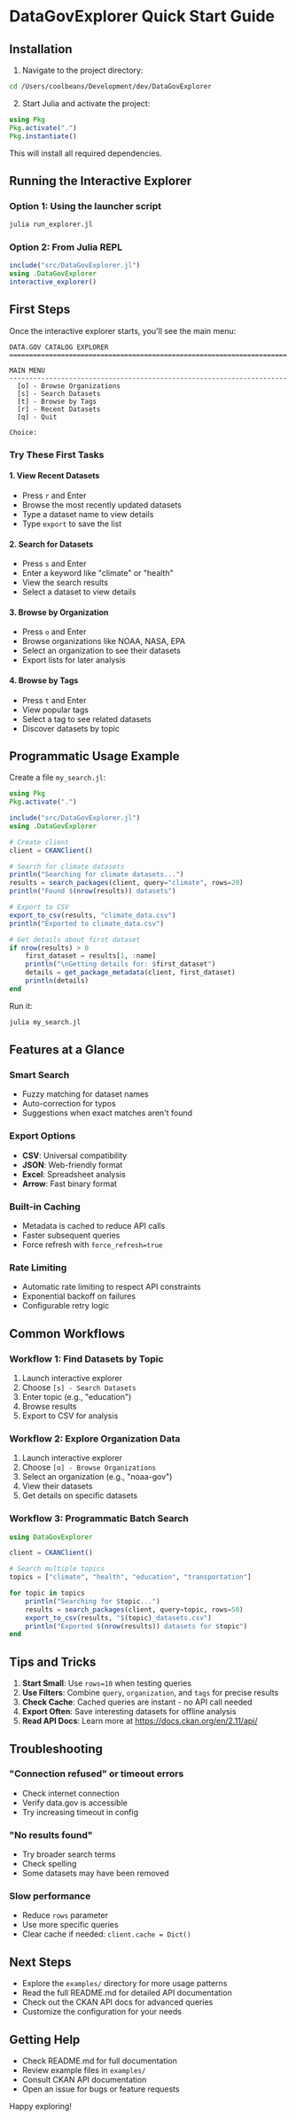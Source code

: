 # DataGovExplorer Quick Start Guide

## Installation

1. Navigate to the project directory:
```bash
cd /Users/coolbeans/Development/dev/DataGovExplorer
```

2. Start Julia and activate the project:
```julia
using Pkg
Pkg.activate(".")
Pkg.instantiate()
```

This will install all required dependencies.

## Running the Interactive Explorer

### Option 1: Using the launcher script

```bash
julia run_explorer.jl
```

### Option 2: From Julia REPL

```julia
include("src/DataGovExplorer.jl")
using .DataGovExplorer
interactive_explorer()
```

## First Steps

Once the interactive explorer starts, you'll see the main menu:

```
DATA.GOV CATALOG EXPLORER
======================================================================

MAIN MENU
----------------------------------------------------------------------
  [o] - Browse Organizations
  [s] - Search Datasets
  [t] - Browse by Tags
  [r] - Recent Datasets
  [q] - Quit

Choice:
```

### Try These First Tasks

#### 1. View Recent Datasets
- Press `r` and Enter
- Browse the most recently updated datasets
- Type a dataset name to view details
- Type `export` to save the list

#### 2. Search for Datasets
- Press `s` and Enter
- Enter a keyword like "climate" or "health"
- View the search results
- Select a dataset to view details

#### 3. Browse by Organization
- Press `o` and Enter
- Browse organizations like NOAA, NASA, EPA
- Select an organization to see their datasets
- Export lists for later analysis

#### 4. Browse by Tags
- Press `t` and Enter
- View popular tags
- Select a tag to see related datasets
- Discover datasets by topic

## Programmatic Usage Example

Create a file `my_search.jl`:

```julia
using Pkg
Pkg.activate(".")

include("src/DataGovExplorer.jl")
using .DataGovExplorer

# Create client
client = CKANClient()

# Search for climate datasets
println("Searching for climate datasets...")
results = search_packages(client, query="climate", rows=20)
println("Found $(nrow(results)) datasets")

# Export to CSV
export_to_csv(results, "climate_data.csv")
println("Exported to climate_data.csv")

# Get details about first dataset
if nrow(results) > 0
    first_dataset = results[1, :name]
    println("\nGetting details for: $first_dataset")
    details = get_package_metadata(client, first_dataset)
    println(details)
end
```

Run it:
```bash
julia my_search.jl
```

## Features at a Glance

### Smart Search
- Fuzzy matching for dataset names
- Auto-correction for typos
- Suggestions when exact matches aren't found

### Export Options
- **CSV**: Universal compatibility
- **JSON**: Web-friendly format
- **Excel**: Spreadsheet analysis
- **Arrow**: Fast binary format

### Built-in Caching
- Metadata is cached to reduce API calls
- Faster subsequent queries
- Force refresh with `force_refresh=true`

### Rate Limiting
- Automatic rate limiting to respect API constraints
- Exponential backoff on failures
- Configurable retry logic

## Common Workflows

### Workflow 1: Find Datasets by Topic

1. Launch interactive explorer
2. Choose `[s] - Search Datasets`
3. Enter topic (e.g., "education")
4. Browse results
5. Export to CSV for analysis

### Workflow 2: Explore Organization Data

1. Launch interactive explorer
2. Choose `[o] - Browse Organizations`
3. Select an organization (e.g., "noaa-gov")
4. View their datasets
5. Get details on specific datasets

### Workflow 3: Programmatic Batch Search

```julia
using DataGovExplorer

client = CKANClient()

# Search multiple topics
topics = ["climate", "health", "education", "transportation"]

for topic in topics
    println("Searching for $topic...")
    results = search_packages(client, query=topic, rows=50)
    export_to_csv(results, "$(topic)_datasets.csv")
    println("Exported $(nrow(results)) datasets for $topic")
end
```

## Tips and Tricks

1. **Start Small**: Use `rows=10` when testing queries
2. **Use Filters**: Combine `query`, `organization`, and `tags` for precise results
3. **Check Cache**: Cached queries are instant - no API call needed
4. **Export Often**: Save interesting datasets for offline analysis
5. **Read API Docs**: Learn more at https://docs.ckan.org/en/2.11/api/

## Troubleshooting

### "Connection refused" or timeout errors
- Check internet connection
- Verify data.gov is accessible
- Try increasing timeout in config

### "No results found"
- Try broader search terms
- Check spelling
- Some datasets may have been removed

### Slow performance
- Reduce `rows` parameter
- Use more specific queries
- Clear cache if needed: `client.cache = Dict()`

## Next Steps

- Explore the `examples/` directory for more usage patterns
- Read the full README.md for detailed API documentation
- Check out the CKAN API docs for advanced queries
- Customize the configuration for your needs

## Getting Help

- Check README.md for full documentation
- Review example files in `examples/`
- Consult CKAN API documentation
- Open an issue for bugs or feature requests

Happy exploring!
